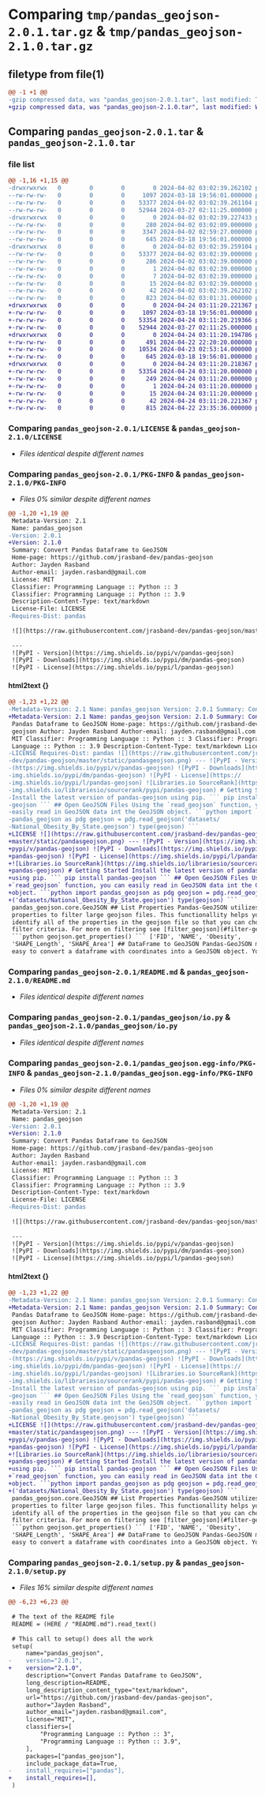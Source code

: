 # Comparing `tmp/pandas_geojson-2.0.1.tar.gz` & `tmp/pandas_geojson-2.1.0.tar.gz`

## filetype from file(1)

```diff
@@ -1 +1 @@
-gzip compressed data, was "pandas_geojson-2.0.1.tar", last modified: Tue Apr  2 03:02:39 2024, max compression
+gzip compressed data, was "pandas_geojson-2.1.0.tar", last modified: Wed Apr 24 03:11:20 2024, max compression
```

## Comparing `pandas_geojson-2.0.1.tar` & `pandas_geojson-2.1.0.tar`

### file list

```diff
@@ -1,16 +1,15 @@
-drwxrwxrwx   0        0        0        0 2024-04-02 03:02:39.262102 pandas_geojson-2.0.1/
--rw-rw-rw-   0        0        0     1097 2024-03-18 19:56:01.000000 pandas_geojson-2.0.1/LICENSE
--rw-rw-rw-   0        0        0    53377 2024-04-02 03:02:39.261104 pandas_geojson-2.0.1/PKG-INFO
--rw-rw-rw-   0        0        0    52944 2024-03-27 02:11:25.000000 pandas_geojson-2.0.1/README.md
-drwxrwxrwx   0        0        0        0 2024-04-02 03:02:39.227433 pandas_geojson-2.0.1/pandas_geojson/
--rw-rw-rw-   0        0        0      280 2024-04-02 03:02:09.000000 pandas_geojson-2.0.1/pandas_geojson/__init__.py
--rw-rw-rw-   0        0        0     3347 2024-04-02 02:59:27.000000 pandas_geojson-2.0.1/pandas_geojson/core.py
--rw-rw-rw-   0        0        0      645 2024-03-18 19:56:01.000000 pandas_geojson-2.0.1/pandas_geojson/io.py
-drwxrwxrwx   0        0        0        0 2024-04-02 03:02:39.259104 pandas_geojson-2.0.1/pandas_geojson.egg-info/
--rw-rw-rw-   0        0        0    53377 2024-04-02 03:02:39.000000 pandas_geojson-2.0.1/pandas_geojson.egg-info/PKG-INFO
--rw-rw-rw-   0        0        0      286 2024-04-02 03:02:39.000000 pandas_geojson-2.0.1/pandas_geojson.egg-info/SOURCES.txt
--rw-rw-rw-   0        0        0        1 2024-04-02 03:02:39.000000 pandas_geojson-2.0.1/pandas_geojson.egg-info/dependency_links.txt
--rw-rw-rw-   0        0        0        7 2024-04-02 03:02:39.000000 pandas_geojson-2.0.1/pandas_geojson.egg-info/requires.txt
--rw-rw-rw-   0        0        0       15 2024-04-02 03:02:39.000000 pandas_geojson-2.0.1/pandas_geojson.egg-info/top_level.txt
--rw-rw-rw-   0        0        0       42 2024-04-02 03:02:39.262102 pandas_geojson-2.0.1/setup.cfg
--rw-rw-rw-   0        0        0      823 2024-04-02 03:01:31.000000 pandas_geojson-2.0.1/setup.py
+drwxrwxrwx   0        0        0        0 2024-04-24 03:11:20.221367 pandas_geojson-2.1.0/
+-rw-rw-rw-   0        0        0     1097 2024-03-18 19:56:01.000000 pandas_geojson-2.1.0/LICENSE
+-rw-rw-rw-   0        0        0    53354 2024-04-24 03:11:20.219366 pandas_geojson-2.1.0/PKG-INFO
+-rw-rw-rw-   0        0        0    52944 2024-03-27 02:11:25.000000 pandas_geojson-2.1.0/README.md
+drwxrwxrwx   0        0        0        0 2024-04-24 03:11:20.194786 pandas_geojson-2.1.0/pandas_geojson/
+-rw-rw-rw-   0        0        0      491 2024-04-22 22:20:20.000000 pandas_geojson-2.1.0/pandas_geojson/__init__.py
+-rw-rw-rw-   0        0        0    10534 2024-04-23 02:53:14.000000 pandas_geojson-2.1.0/pandas_geojson/core.py
+-rw-rw-rw-   0        0        0      645 2024-03-18 19:56:01.000000 pandas_geojson-2.1.0/pandas_geojson/io.py
+drwxrwxrwx   0        0        0        0 2024-04-24 03:11:20.218367 pandas_geojson-2.1.0/pandas_geojson.egg-info/
+-rw-rw-rw-   0        0        0    53354 2024-04-24 03:11:20.000000 pandas_geojson-2.1.0/pandas_geojson.egg-info/PKG-INFO
+-rw-rw-rw-   0        0        0      249 2024-04-24 03:11:20.000000 pandas_geojson-2.1.0/pandas_geojson.egg-info/SOURCES.txt
+-rw-rw-rw-   0        0        0        1 2024-04-24 03:11:20.000000 pandas_geojson-2.1.0/pandas_geojson.egg-info/dependency_links.txt
+-rw-rw-rw-   0        0        0       15 2024-04-24 03:11:20.000000 pandas_geojson-2.1.0/pandas_geojson.egg-info/top_level.txt
+-rw-rw-rw-   0        0        0       42 2024-04-24 03:11:20.221367 pandas_geojson-2.1.0/setup.cfg
+-rw-rw-rw-   0        0        0      815 2024-04-22 23:35:36.000000 pandas_geojson-2.1.0/setup.py
```

### Comparing `pandas_geojson-2.0.1/LICENSE` & `pandas_geojson-2.1.0/LICENSE`

 * *Files identical despite different names*

### Comparing `pandas_geojson-2.0.1/PKG-INFO` & `pandas_geojson-2.1.0/PKG-INFO`

 * *Files 0% similar despite different names*

```diff
@@ -1,20 +1,19 @@
 Metadata-Version: 2.1
 Name: pandas_geojson
-Version: 2.0.1
+Version: 2.1.0
 Summary: Convert Pandas Dataframe to GeoJSON
 Home-page: https://github.com/jrasband-dev/pandas-geojson
 Author: Jayden Rasband
 Author-email: jayden.rasband@gmail.com
 License: MIT
 Classifier: Programming Language :: Python :: 3
 Classifier: Programming Language :: Python :: 3.9
 Description-Content-Type: text/markdown
 License-File: LICENSE
-Requires-Dist: pandas
 
 ![](https://raw.githubusercontent.com/jrasband-dev/pandas-geojson/master/static/pandasgeojson.png)
 
 ---
 ![PyPI - Version](https://img.shields.io/pypi/v/pandas-geojson)
 ![PyPI - Downloads](https://img.shields.io/pypi/dm/pandas-geojson)
 ![PyPI - License](https://img.shields.io/pypi/l/pandas-geojson)
```

#### html2text {}

```diff
@@ -1,23 +1,22 @@
-Metadata-Version: 2.1 Name: pandas_geojson Version: 2.0.1 Summary: Convert
+Metadata-Version: 2.1 Name: pandas_geojson Version: 2.1.0 Summary: Convert
 Pandas Dataframe to GeoJSON Home-page: https://github.com/jrasband-dev/pandas-
 geojson Author: Jayden Rasband Author-email: jayden.rasband@gmail.com License:
 MIT Classifier: Programming Language :: Python :: 3 Classifier: Programming
 Language :: Python :: 3.9 Description-Content-Type: text/markdown License-File:
-LICENSE Requires-Dist: pandas ![](https://raw.githubusercontent.com/jrasband-
-dev/pandas-geojson/master/static/pandasgeojson.png) --- ![PyPI - Version]
-(https://img.shields.io/pypi/v/pandas-geojson) ![PyPI - Downloads](https://
-img.shields.io/pypi/dm/pandas-geojson) ![PyPI - License](https://
-img.shields.io/pypi/l/pandas-geojson) ![Libraries.io SourceRank](https://
-img.shields.io/librariesio/sourcerank/pypi/pandas-geojson) # Getting Started
-Install the latest version of pandas-geojson using pip. ``` pip install pandas-
-geojson ``` ## Open GeoJSON Files Using the `read_geojson` function, you can
-easily read in GeoJSON data int the GeoJSON object. ```python import
-pandas_geojson as pdg geojson = pdg.read_geojson('datasets/
-National_Obesity_By_State.geojson') type(geojson) ```
+LICENSE ![](https://raw.githubusercontent.com/jrasband-dev/pandas-geojson/
+master/static/pandasgeojson.png) --- ![PyPI - Version](https://img.shields.io/
+pypi/v/pandas-geojson) ![PyPI - Downloads](https://img.shields.io/pypi/dm/
+pandas-geojson) ![PyPI - License](https://img.shields.io/pypi/l/pandas-geojson)
+![Libraries.io SourceRank](https://img.shields.io/librariesio/sourcerank/pypi/
+pandas-geojson) # Getting Started Install the latest version of pandas-geojson
+using pip. ``` pip install pandas-geojson ``` ## Open GeoJSON Files Using the
+`read_geojson` function, you can easily read in GeoJSON data int the GeoJSON
+object. ```python import pandas_geojson as pdg geojson = pdg.read_geojson
+('datasets/National_Obesity_By_State.geojson') type(geojson) ```
 pandas_geojson.core.GeoJSON ## List Properties Pandas-GeoJSON utilizes
 properties to filter large geojson files. This functionallity helps you
 identify all of the properties in the geojson file so that you can choose a
 filter criteria. For more on filtering see [filter_geojson](#filter-geojson)
 ```python geojson.get_properties() ``` ['FID', 'NAME', 'Obesity',
 'SHAPE_Length', 'SHAPE_Area'] ## DataFrame to GeoJSON Pandas-GeoJSON makes it
 easy to convert a dataframe with coordinates into a GeoJSON object. Your
```

### Comparing `pandas_geojson-2.0.1/README.md` & `pandas_geojson-2.1.0/README.md`

 * *Files identical despite different names*

### Comparing `pandas_geojson-2.0.1/pandas_geojson/io.py` & `pandas_geojson-2.1.0/pandas_geojson/io.py`

 * *Files identical despite different names*

### Comparing `pandas_geojson-2.0.1/pandas_geojson.egg-info/PKG-INFO` & `pandas_geojson-2.1.0/pandas_geojson.egg-info/PKG-INFO`

 * *Files 0% similar despite different names*

```diff
@@ -1,20 +1,19 @@
 Metadata-Version: 2.1
 Name: pandas_geojson
-Version: 2.0.1
+Version: 2.1.0
 Summary: Convert Pandas Dataframe to GeoJSON
 Home-page: https://github.com/jrasband-dev/pandas-geojson
 Author: Jayden Rasband
 Author-email: jayden.rasband@gmail.com
 License: MIT
 Classifier: Programming Language :: Python :: 3
 Classifier: Programming Language :: Python :: 3.9
 Description-Content-Type: text/markdown
 License-File: LICENSE
-Requires-Dist: pandas
 
 ![](https://raw.githubusercontent.com/jrasband-dev/pandas-geojson/master/static/pandasgeojson.png)
 
 ---
 ![PyPI - Version](https://img.shields.io/pypi/v/pandas-geojson)
 ![PyPI - Downloads](https://img.shields.io/pypi/dm/pandas-geojson)
 ![PyPI - License](https://img.shields.io/pypi/l/pandas-geojson)
```

#### html2text {}

```diff
@@ -1,23 +1,22 @@
-Metadata-Version: 2.1 Name: pandas_geojson Version: 2.0.1 Summary: Convert
+Metadata-Version: 2.1 Name: pandas_geojson Version: 2.1.0 Summary: Convert
 Pandas Dataframe to GeoJSON Home-page: https://github.com/jrasband-dev/pandas-
 geojson Author: Jayden Rasband Author-email: jayden.rasband@gmail.com License:
 MIT Classifier: Programming Language :: Python :: 3 Classifier: Programming
 Language :: Python :: 3.9 Description-Content-Type: text/markdown License-File:
-LICENSE Requires-Dist: pandas ![](https://raw.githubusercontent.com/jrasband-
-dev/pandas-geojson/master/static/pandasgeojson.png) --- ![PyPI - Version]
-(https://img.shields.io/pypi/v/pandas-geojson) ![PyPI - Downloads](https://
-img.shields.io/pypi/dm/pandas-geojson) ![PyPI - License](https://
-img.shields.io/pypi/l/pandas-geojson) ![Libraries.io SourceRank](https://
-img.shields.io/librariesio/sourcerank/pypi/pandas-geojson) # Getting Started
-Install the latest version of pandas-geojson using pip. ``` pip install pandas-
-geojson ``` ## Open GeoJSON Files Using the `read_geojson` function, you can
-easily read in GeoJSON data int the GeoJSON object. ```python import
-pandas_geojson as pdg geojson = pdg.read_geojson('datasets/
-National_Obesity_By_State.geojson') type(geojson) ```
+LICENSE ![](https://raw.githubusercontent.com/jrasband-dev/pandas-geojson/
+master/static/pandasgeojson.png) --- ![PyPI - Version](https://img.shields.io/
+pypi/v/pandas-geojson) ![PyPI - Downloads](https://img.shields.io/pypi/dm/
+pandas-geojson) ![PyPI - License](https://img.shields.io/pypi/l/pandas-geojson)
+![Libraries.io SourceRank](https://img.shields.io/librariesio/sourcerank/pypi/
+pandas-geojson) # Getting Started Install the latest version of pandas-geojson
+using pip. ``` pip install pandas-geojson ``` ## Open GeoJSON Files Using the
+`read_geojson` function, you can easily read in GeoJSON data int the GeoJSON
+object. ```python import pandas_geojson as pdg geojson = pdg.read_geojson
+('datasets/National_Obesity_By_State.geojson') type(geojson) ```
 pandas_geojson.core.GeoJSON ## List Properties Pandas-GeoJSON utilizes
 properties to filter large geojson files. This functionallity helps you
 identify all of the properties in the geojson file so that you can choose a
 filter criteria. For more on filtering see [filter_geojson](#filter-geojson)
 ```python geojson.get_properties() ``` ['FID', 'NAME', 'Obesity',
 'SHAPE_Length', 'SHAPE_Area'] ## DataFrame to GeoJSON Pandas-GeoJSON makes it
 easy to convert a dataframe with coordinates into a GeoJSON object. Your
```

### Comparing `pandas_geojson-2.0.1/setup.py` & `pandas_geojson-2.1.0/setup.py`

 * *Files 16% similar despite different names*

```diff
@@ -6,23 +6,23 @@
 
 # The text of the README file
 README = (HERE / "README.md").read_text()
 
 # This call to setup() does all the work
 setup(
     name="pandas_geojson",
-    version="2.0.1",
+    version="2.1.0",
     description="Convert Pandas Dataframe to GeoJSON",
     long_description=README,
     long_description_content_type="text/markdown",
     url="https://github.com/jrasband-dev/pandas-geojson",
     author="Jayden Rasband",
     author_email="jayden.rasband@gmail.com",
     license="MIT",
     classifiers=[
         "Programming Language :: Python :: 3",
         "Programming Language :: Python :: 3.9",
     ],
     packages=["pandas_geojson"],
     include_package_data=True,
-    install_requires=["pandas"],
+    install_requires=[],
 )
```

